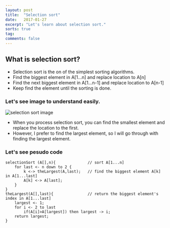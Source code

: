 ```yaml
---
layout: post
title:  "Selection sort"
date:   2017-01-27
excerpt: "Let's learn about selection sort."
sorts: true
tag:
comments: false
---
```

## What is selection sort?
* Selection sort is the on of the simplest sorting algorithms.
* Find the biggest element in A[1...n] and replace location to A[n]
* Find the next biggest element in A[1...n-1] and replace location to A[n-1]
* Keep find the element until the sorting is done.

### Let's see image to understand easily.
![selection sort image](http://interactivepython.org/runestone/static/pythonds/_images/selectionsortnew.png)

* When you process selection sort, you can find the smallest element and replace the location to the first.
* However, I prefer to find the largest element, so I will go through with finding the largest element.

### Let's see pesudo code
```{.no-highlight}
selectionSort (A[],n){  			// sort A[1...n]
    for last <- n down to 2 {
		k <-> theLargest(A,last); 	// find the biggest element A[k] in A[1...last]
		A[k] <-> A[last];
	}
}
theLargest(A[],last){ 				// return the biggest element's index in A[1...last]
	largest <- 1;
	for i <- 2 to last
		if(A[i]>A[largest]) then largest -> i;
	return largest;
}
```